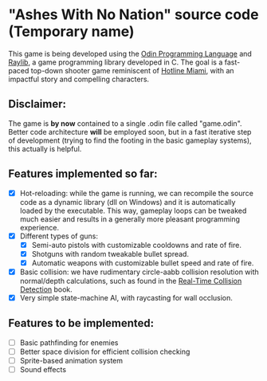 # "Ashes With No Nation" source code (Temporary name)
This game is being developed using the [Odin Programming Language](https://odin-lang.org/) and [Raylib](https://github.com/raysan5/raylib/), a game programming library developed in C.
The goal is a fast-paced top-down shooter game reminiscent of [Hotline Miami](https://store.steampowered.com/app/219150/Hotline_Miami/), with an impactful story and compelling characters.
## Disclaimer:
The game is **by now** contained to a single .odin file called "game.odin". Better code architecture **will** be employed soon, but in a fast iterative step of development (trying to find the footing in the basic gameplay systems), this actually is helpful.
## Features implemented so far:
- [x] Hot-reloading: while the game is running, we can recompile the source code as a dynamic library (dll on Windows) and it is automatically loaded by the executable. This way, gameplay loops can be tweaked much easier and results in a generally more pleasant programming experience.
- [x] Different types of guns:
  - [x] Semi-auto pistols with customizable cooldowns and rate of fire.
  - [x] Shotguns with random tweakable bullet spread.
  - [x] Automatic weapons with customizable bullet speed and rate of fire.
- [x] Basic collision: we have rudimentary circle-aabb collision resolution with normal/depth calculations, such as found in the [Real-Time Collision Detection](https://realtimecollisiondetection.net/) book.
- [x] Very simple state-machine AI, with raycasting for wall occlusion.

## Features to be implemented:
- [ ] Basic pathfinding for enemies
- [ ] Better space division for efficient collision checking
- [ ] Sprite-based animation system
- [ ] Sound effects
